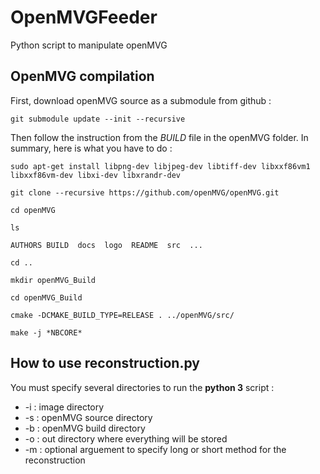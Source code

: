 # OpenMVGFeeder
Python script to manipulate openMVG

## OpenMVG compilation

First, download openMVG source as a submodule from github :

```
git submodule update --init --recursive
```

Then follow the instruction from the *BUILD* file in the openMVG folder. In summary, here is what you have to do :

```
sudo apt-get install libpng-dev libjpeg-dev libtiff-dev libxxf86vm1 libxxf86vm-dev libxi-dev libxrandr-dev
```

```
git clone --recursive https://github.com/openMVG/openMVG.git
```

```
cd openMVG
```

```
ls
```

```
AUTHORS BUILD  docs  logo  README  src  ...
```

```
cd ..
```

```
mkdir openMVG_Build
```

```
cd openMVG_Build
```

```
cmake -DCMAKE_BUILD_TYPE=RELEASE . ../openMVG/src/
```

```
make -j *NBCORE*
```

## How to use reconstruction.py
You must specify several directories to run the **python 3** script :

* -i : image directory
* -s : openMVG source directory
* -b : openMVG build directory
* -o : out directory where everything will be stored
* -m : optional arguement to specify long or short method for the reconstruction

